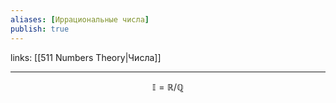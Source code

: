 ```yaml
---
aliases: [Иррациональные числа]
publish: true
---
```

links: [[511 Numbers Theory|Числа]]

---

$$\mathbb{I} = \mathbb{R}/\mathbb{Q}$$

